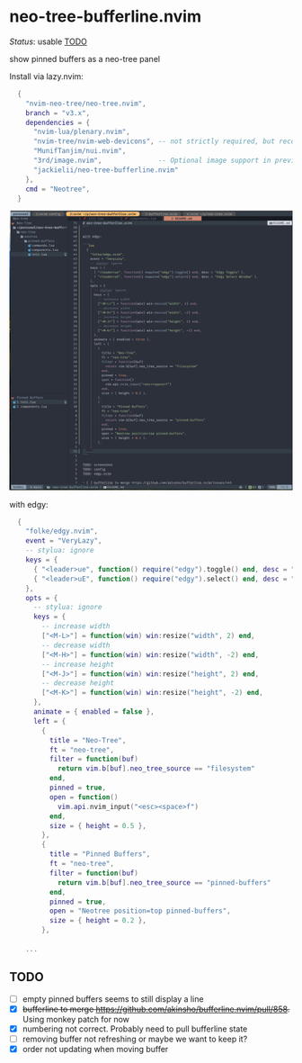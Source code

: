# neo-tree-bufferline.nvim

_Status_: usable [TODO](#TODO)

show pinned buffers as a neo-tree panel

Install via lazy.nvim:

```lua
  {
    "nvim-neo-tree/neo-tree.nvim",
    branch = "v3.x",
    dependencies = {
      "nvim-lua/plenary.nvim",
      "nvim-tree/nvim-web-devicons", -- not strictly required, but recommended
      "MunifTanjim/nui.nvim",
      "3rd/image.nvim",              -- Optional image support in preview window: See `# Preview Mode` for more information
      "jackielii/neo-tree-bufferline.nvim"
    },
    cmd = "Neotree",
  }
```

![image](./screenshot.png "screenshot")

with edgy:

```lua
  {
    "folke/edgy.nvim",
    event = "VeryLazy",
    -- stylua: ignore
    keys = {
      { "<leader>ue", function() require("edgy").toggle() end, desc = "Edgy Toggle" },
      { "<leader>uE", function() require("edgy").select() end, desc = "Edgy Select Window" },
    },
    opts = {
      -- stylua: ignore
      keys = {
        -- increase width
        ["<M-L>"] = function(win) win:resize("width", 2) end,
        -- decrease width
        ["<M-H>"] = function(win) win:resize("width", -2) end,
        -- increase height
        ["<M-J>"] = function(win) win:resize("height", 2) end,
        -- decrease height
        ["<M-K>"] = function(win) win:resize("height", -2) end,
      },
      animate = { enabled = false },
      left = {
        {
          title = "Neo-Tree",
          ft = "neo-tree",
          filter = function(buf)
            return vim.b[buf].neo_tree_source == "filesystem"
          end,
          pinned = true,
          open = function()
            vim.api.nvim_input("<esc><space>f")
          end,
          size = { height = 0.5 },
        },
        {
          title = "Pinned Buffers",
          ft = "neo-tree",
          filter = function(buf)
            return vim.b[buf].neo_tree_source == "pinned-buffers"
          end,
          pinned = true,
          open = "Neotree position=top pinned-buffers",
          size = { height = 0.2 },
        },

	...
```

## TODO

- [ ] empty pinned buffers seems to still display a line
- [x] ~~bufferline to merge https://github.com/akinsho/bufferline.nvim/pull/858.~~ Using monkey patch for now
- [x] numbering not correct. Probably need to pull bufferline state
- [ ] removing buffer not refreshing or maybe we want to keep it?
- [x] order not updating when moving buffer
